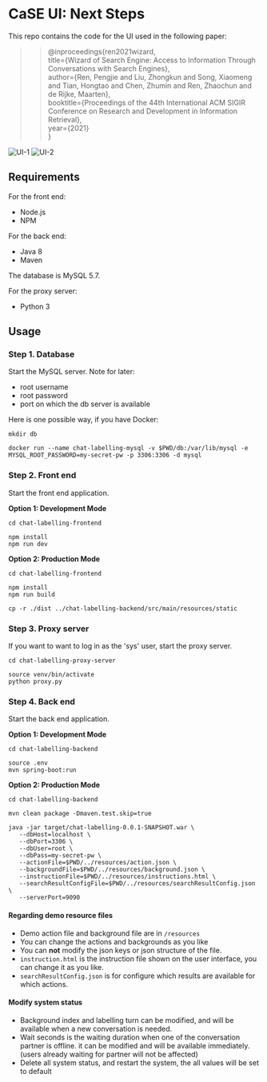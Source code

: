 # CaSE UI: Next Steps

This repo contains the code for the UI used in the following paper:

>>@inproceedings{ren2021wizard,\
>>title={Wizard of Search Engine: Access to Information Through Conversations with Search Engines},\
>>author={Ren, Pengjie and Liu, Zhongkun and Song, Xiaomeng and Tian, Hongtao and Chen, Zhumin and Ren, Zhaochun and de Rijke, Maarten},\
>>booktitle={Proceedings of the 44th International ACM SIGIR Conference on Research and Development in Information Retrieval},\
>>year={2021}\
>>}
  
![UI-1](./UI-1.png)
![UI-2](./UI-2.png)

## Requirements

For the front end:
- Node.js
- NPM

For the back end:
- Java 8
- Maven

The database is MySQL 5.7.

For the proxy server:
- Python 3

## Usage

### Step 1. Database

Start the MySQL server. Note for later:
- root username
- root password
- port on which the db server is available

Here is one possible way, if you have Docker:

```shell
mkdir db

docker run --name chat-labelling-mysql -v $PWD/db:/var/lib/mysql -e MYSQL_ROOT_PASSWORD=my-secret-pw -p 3306:3306 -d mysql
```

### Step 2. Front end

Start the front end application.

**Option 1: Development Mode**

```shell
cd chat-labelling-frontend

npm install
npm run dev
```

**Option 2: Production Mode**

```shell
cd chat-labelling-frontend

npm install
npm run build

cp -r ./dist ../chat-labelling-backend/src/main/resources/static
```

### Step 3. Proxy server

If you want to want to log in as the 'sys' user, start the proxy server.

```shell
cd chat-labelling-proxy-server

source venv/bin/activate
python proxy.py
```

### Step 4. Back end

Start the back end application.

**Option 1: Development Mode**

```shell
cd chat-labelling-backend

source .env
mvn spring-boot:run
```

**Option 2: Production Mode**

```shell
cd chat-labelling-backend

mvn clean package -Dmaven.test.skip=true

java -jar target/chat-labelling-0.0.1-SNAPSHOT.war \
   --dbHost=localhost \
   --dbPort=3306 \
   --dbUser=root \
   --dbPass=my-secret-pw \
   --actionFile=$PWD/../resources/action.json \
   --backgroundFile=$PWD/../resources/background.json \
   --instructionFile=$PWD/../resources/instructions.html \
   --searchResultConfigFile=$PWD/../resources/searchResultConfig.json \
   --serverPort=9090
```
   
#### Regarding demo resource files

+ Demo action file and background file are in `/resources`
+ You can change the actions and backgrounds as you like
+ You can **not** modify the json keys or json structure of the file.
+ `instruction.html` is the instruction file shown on the user interface, you can change it as you like.
+ `searchResultConfig.json` is for configure which results are available for which actions.

#### Modify system status

+ Background index and labelling turn can be modified, and will be available when a new conversation is needed.
+ Wait seconds is the waiting duration when one of the conversation partner is offline. it can be modified and will be available immediately. (users already waiting for partner will not be affected)
+ Delete all system status, and restart the system, the all values will be set to default

